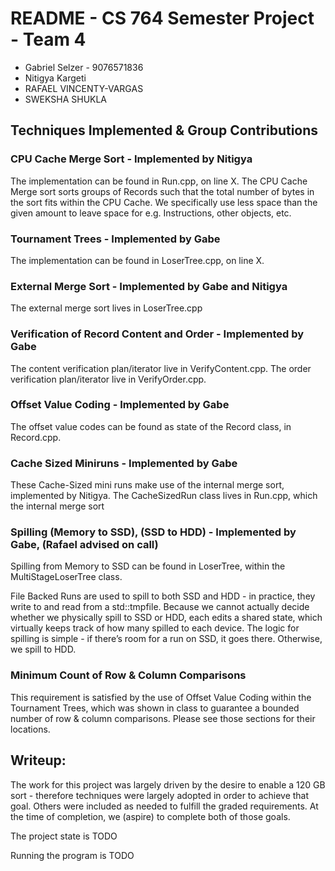 # README - CS 764 Semester Project - Team 4
* Gabriel Selzer - 9076571836
* Nitigya Kargeti
* RAFAEL VINCENTY-VARGAS
* SWEKSHA SHUKLA

## Techniques Implemented & Group Contributions

### CPU Cache Merge Sort - Implemented by Nitigya

The implementation can be found in Run.cpp, on line X. The CPU Cache Merge sort sorts groups of Records such that the total number of bytes in the sort fits within the CPU Cache. We specifically use less space than the given amount to leave space for e.g. Instructions, other objects, etc.

### Tournament Trees - Implemented by Gabe

The implementation can be found in LoserTree.cpp, on line X.

### External Merge Sort - Implemented by Gabe and Nitigya

The external merge sort lives in LoserTree.cpp	

### Verification of Record Content and Order - Implemented by Gabe

The content verification plan/iterator live in VerifyContent.cpp.
The order verification plan/iterator live in VerifyOrder.cpp.

### Offset Value Coding - Implemented by Gabe

The offset value codes can be found as state of the Record class, in Record.cpp.

### Cache Sized Miniruns - Implemented by Gabe

These Cache-Sized mini runs make use of the internal merge sort, implemented by Nitigya. The CacheSizedRun class lives in Run.cpp, which the internal merge sort 

### Spilling (Memory to SSD), (SSD to HDD) - Implemented by Gabe, (Rafael advised on call)
Spilling from Memory to SSD can be found in LoserTree, within the MultiStageLoserTree class.

File Backed Runs are used to spill to both SSD and HDD - in practice, they write to and read from a std::tmpfile. Because we cannot actually decide whether we physically spill to SSD or HDD, each edits a shared state, which virtually keeps track of how many spilled to each device. The logic for spilling is simple - if there’s room for a run on SSD, it goes there. Otherwise, we spill to HDD.

### Minimum Count of Row & Column Comparisons
This requirement is satisfied by the use of Offset Value Coding within the Tournament Trees, which was shown in class to guarantee a bounded number of row & column comparisons. Please see those sections for their locations.

## Writeup:

The work for this project was largely driven by the desire to enable a 120 GB sort - therefore techniques were largely adopted in order to achieve that goal. Others were included as needed to fulfill the graded requirements. At the time of completion, we (aspire) to complete both of those goals.

The project state is TODO

Running the program is TODO
